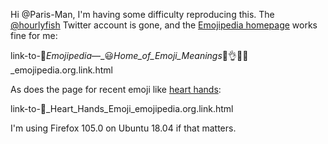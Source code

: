 Hi @Paris-Man, I'm having some difficulty reproducing this. The [@hourlyfish](https://twitter.com/hourlyfish) Twitter account is gone, and the [Emojipedia homepage](https://emojipedia.org/) works fine for me:

link-to-📙_Emojipedia_—_😃_Home_of_Emoji_Meanings_💁👌🎍😍_emojipedia.org.link.html

As does the page for recent emoji like [heart hands](https://emojipedia.org/heart-hands/):

link-to-🫶_Heart_Hands_Emoji_emojipedia.org.link.html

I'm using Firefox 105.0 on Ubuntu 18.04 if that matters.
